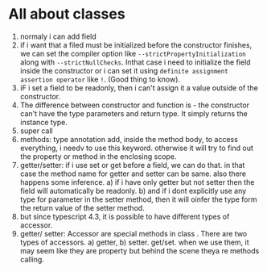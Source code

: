 # All about classes 


1. normaly i can add field
2. if i want that a filed must be initialized before the constructor finishes, we can set the compiler option like `--strictPropertyInitialization` along with `--strictNullChecks`. Inthat case i need to initialize the field inside the constructor or i can set it using `definite assignment assertion operator` like `!`. (Good thing to know).
3. iF i set a field to be readonly, then i can't assign it a value outside of the constructor.
4. The difference between constructor and function is - the constructor can't have the type parameters and return type. It simply returns the instance type. 
5. super call
6. methods: type annotation add, inside the method body, to access everything, i needv to use this keyword. otherwise it will try to find out the property or method in the enclosing scope.
7. getter/setter: if i use set or get before a field, we can do that. in that case the method name for getter and setter can be same. also there happens some inference. 
    a) if i have only getter but not setter then the field will automatically be readonly.
    b) and if i dont explicitly use any type for parameter in the setter method, then it will oinfer the type form the return value of the setter method.
8. but since typescript 4.3, it is possible to have different types of accessor. 
9. getter/ setter: Accessor are special methods in class . There are two types of accessors. a) getter, b) setter. get/set. when we use them, it may seem like they are property but behind the scene theya re methods calling. 

